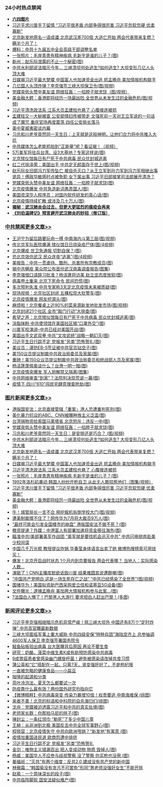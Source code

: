 <div class="catlist">
<h3>24小时热点禁闻</h3>
<ul>
<li><b><a href="64photo" target="_blank">六四图片</a></b></li>
<li><a href="https://github.com/fqnews/bnews/blob/master/topimagenews/20200615/1345099.md">习近平求川普手下留情 “习近平很矛盾 内部争得很厉害 习近平忽软忽硬 优柔寡断”</a></li>
<li><a href="https://github.com/fqnews/bnews/blob/master/topimagenews/20200615/1345231.md">北京新发地原名一语成谶 北京武汉差700倍 大逃亡开始 两会代表带来复燃？瞒半个月了！</a></li>
<li><a href="https://github.com/fqnews/bnews/blob/master/cbnews/20200615/1345109.md">爆料：中共十九届五中全会高级干部调整名单</a></li>
<li><a href="https://github.com/fqnews/bnews/blob/master/topimagenews/20200615/1345133.md">一张照片：毛岸青患有精神疾病 毛新宇是谁的儿子？(图)</a></li>
<li><a href="https://github.com/fqnews/bnews/blob/master/cbnews/20200615/1345087.md">新州：赵乐际泄露的不止一个秘密(图)</a></li>
<li><a href="https://github.com/fqnews/bnews/blob/master/topimagenews/20200615/1345297.md">中共水利部说法暗示今年... 三峡溃坝何处逃生?如何逃生? 大坝变形几亿人头顶大难</a></li>
<li><a href="https://github.com/fqnews/bnews/blob/master/topimagenews/20200615/1345204.md">日媒揭习近平最大梦魇 中国富人也加速资金出逃 抓孟晚舟 美加情报机构联手</a></li>
<li><a href="https://github.com/fqnews/bnews/blob/master/cbnews/20200615/1345197.md">几亿国人头顶炸弹？李克强签三峡大坝保卫令(图/视频)</a></li>
<li><a href="https://github.com/fqnews/bnews/blob/master/cbnews/20200615/1345198.md">党媒突低头赞中美友谊 网络狂轰：一掐脖子就求饶（图/视频）</a></li>
<li><a href="https://github.com/fqnews/bnews/blob/master/topimagenews/20200615/1345098.md">美金融大鳄：香港即将经历一场最凶险 全世界从未发生过的金融危机(图/视频)</a></li>
<li><a href="https://github.com/fqnews/bnews/blob/master/topimagenews/20200615/1345164.md">习近平清洗政法系 江系大员孟建柱也悬了 心腹接连被抓</a></li>
<li><a href="https://github.com/fqnews/bnews/blob/master/comments/20200615/1345182.md">孟建柱又一大秘被查 公安部情妇传被带走 文强死前一天对王立军说的一句话成了魔咒 重庆官场再度震荡 四任公安局长落马</a></li>
<li><a href="https://github.com/fqnews/bnews/blob/master/cbnews/20200616/783481.md">美中夏威夷密谈内幕</a></li>
<li><a href="https://github.com/fqnews/bnews/blob/master/comments/20200615/1345103.md">习总和川老爷竟然同一天生日：上天就是这般神明，让他们合力将中共推入大坑</a></li>
<li><a href="https://github.com/fqnews/bnews/blob/master/cbnews/20200616/1345423.md">中共媒体怎么老能抓拍到“正能量”呢？看证据！（视频）</a></li>
<li><a href="https://github.com/fqnews/bnews/blob/master/cbnews/20200615/1345173.md">5万美军将驻兵台湾、设3大基地？专家这样说(图)</a></li>
<li><a href="https://github.com/fqnews/bnews/blob/master/comments/20200616/1345422.md">北京殡仪馆每日有尸死于中共病毒  民众忧封城逃离</a></li>
<li><a href="https://github.com/fqnews/bnews/blob/master/cbnews/20200615/1345172.md">红二代徐泽荣：美国出手 中共定无颜面存于世上(图/视频)</a></li>
<li><a href="https://github.com/fqnews/bnews/blob/master/comments/20200615/1345170.md">赵乐际女旧部冯力军传坠亡 被自杀灭口？从王立军到孙力军到冯力军相继出事 诡异！傅政华敏感时点被免职 女下属出事 习近平旧部接掌司法部展开清洗？</a></li>
<li><a href="https://github.com/fqnews/bnews/blob/master/topimagenews/20200615/1345330.md">党媒突低头赞中美友谊 网络狂轰：一掐脖子就求饶(图)</a></li>
<li><a href="https://github.com/fqnews/bnews/blob/master/cbnews/20200615/1345086.md">北京疫情爆发 中共急造新词愚弄国人(图)</a></li>
<li><a href="https://github.com/fqnews/bnews/blob/master/cnnews/20200616/1345432.md">美国资深华人程序员：对国内软件研发的真心话(图)</a></li>
<li><a href="https://github.com/fqnews/bnews/blob/master/cbnews/20200615/1345119.md">北京疫情持续扩散 或涉及几十万人(图)</a></li>
<li><b><a href="https://github.com/fqnews/bnews/blob/master/comments/20200211/1275071.md" target="_blank">揭秘：武汉肺炎会过去，但更大更猛烈的瘟疫会再来</a></b></li>
<li><b><a href="https://github.com/fqnews/bnews/blob/master/comments/20200207/1272816.md" target="_blank">《刘伯温碑记》预言避开武汉肺炎的妙招（修订版）</a></b></li>
</ul>
</div>

<div class="catlist">
<h3><a href="https://github.com/fqnews/bnews/blob/master/cbnews/" target="_blank">中共禁闻</a><span><a href="https://github.com/fqnews/bnews/blob/master/cbnews/" target="_blank" rel="nofollow">更多文章>></a></span></h3>
<ul>
<li><a href="https://github.com/fqnews/bnews/blob/master/cbnews/20200616/1345581.md" target="_blank">王沪宁为留后路要玩命一搏 中南海内斗第三层(图/视频)</a></li>
<li><a href="https://github.com/fqnews/bnews/blob/master/cbnews/20200616/1345580.md" target="_blank">传北京军队医院爆满 殡仪馆日日烧染疫尸体(图/4视频)</a></li>
<li><a href="https://github.com/fqnews/bnews/blob/master/cbnews/20200616/1345576.md" target="_blank">北京爆疫 世卫急通报 切割自保？(图)</a></li>
<li><a href="https://github.com/fqnews/bnews/blob/master/cbnews/20200616/1345575.md" target="_blank">恐北京效仿武汉 民众连夜“逃离”(图/4视频)</a></li>
<li><a href="https://github.com/fqnews/bnews/blob/master/cbnews/20200616/1345568.md" target="_blank">美报告：中共一贯虐待、酷刑、杀害所有宗教成员(图)</a></li>
<li><a href="https://github.com/fqnews/bnews/blob/master/cbnews/20200616/1345567.md" target="_blank">揭中共瞒疫 美众院公布首份武汉病毒调查报告(图集)</a></li>
<li><a href="https://github.com/fqnews/bnews/blob/master/cbnews/20200616/1345566.md" target="_blank">李克强借口请辞习批准？杨洁篪将访美 赵立坚态度放软(图)</a></li>
<li><a href="https://github.com/fqnews/bnews/blob/master/cbnews/20200616/1345565.md" target="_blank">病毒卷土重来 北京下死命令 民间恐慌(图)</a></li>
<li><a href="https://github.com/fqnews/bnews/blob/master/cbnews/20200616/1345564.md" target="_blank">多次预判失准 中共专家称3天定北京疫情未来被质疑(图)</a></li>
<li><a href="https://github.com/fqnews/bnews/blob/master/cbnews/20200616/1345563.md" target="_blank">现场视频：北京社区封闭 五棵松现大批警车(图)</a></li>
<li><a href="https://github.com/fqnews/bnews/blob/master/cbnews/20200616/1345562.md" target="_blank">北京疫情爆发 网友挖源头(图)</a></li>
<li><a href="https://github.com/fqnews/bnews/blob/master/cbnews/20200616/1345552.md" target="_blank">麻烦啦！北京餐桌上近90%的菜来源新发地批发市场(图/视频)</a></li>
<li><a href="https://github.com/fqnews/bnews/blob/master/cbnews/20200616/1345551.md" target="_blank">北京封闭21个社区 全市“敲门行动”大排查(图)</a></li>
<li><a href="https://github.com/fqnews/bnews/blob/master/cbnews/20200616/1345543.md" target="_blank">希望之声：北京殡仪馆每日有尸死于中共病毒 民众忧封城逃离(图)</a></li>
<li><a href="https://github.com/fqnews/bnews/blob/master/cbnews/20200616/1345524.md" target="_blank">涂脂抹粉 中共使领馆在美国社区搞“口罩外交”(图)</a></li>
<li><a href="https://github.com/fqnews/bnews/blob/master/cbnews/20200616/1345523.md" target="_blank">川普军校演讲&#8211;中共已经对美国开战(图)</a></li>
<li><a href="https://github.com/fqnews/bnews/blob/master/cbnews/20200616/1345522.md" target="_blank">美国出手文武双拳 中共“文攻武统”战略一朝幻灭(图)</a></li>
<li><a href="https://github.com/fqnews/bnews/blob/master/cbnews/20200616/1345521.md" target="_blank">习近平生日行踪不定 党报发“另类”恐怖贺礼(图)</a></li>
<li><a href="https://github.com/fqnews/bnews/blob/master/cbnews/20200616/1345520.md" target="_blank">美议员：谨防EB-5签证被中共官员钻空子(图)</a></li>
<li><a href="https://github.com/fqnews/bnews/blob/master/cbnews/20200616/1345512.md" target="_blank">美150议员提议制裁中共政治局委员及家属(图)</a></li>
<li><a href="https://github.com/fqnews/bnews/blob/master/cbnews/20200616/1345511.md" target="_blank">重磅！美150众议员提议制裁中共政治局委员和统战部人员及家属(图)</a></li>
<li><a href="https://github.com/fqnews/bnews/blob/master/cbnews/20200616/1345510.md" target="_blank">杨洁篪蓬佩奥谈什么？台港一明一暗(图)</a></li>
<li><a href="https://github.com/fqnews/bnews/blob/master/cbnews/20200616/1345509.md" target="_blank">北京疫情突爆发 军人刚解禁又隔离(图集)</a></li>
<li><a href="https://github.com/fqnews/bnews/blob/master/cbnews/20200616/1345508.md" target="_blank">中共网络审查“到家”？法院判决现荒诞一幕(图)</a></li>
<li><a href="https://github.com/fqnews/bnews/blob/master/cbnews/20200616/1345504.md" target="_blank">疫情下 四川“610”闯民宅肆意搜查抢劫(图)</a></li>

</ul>
</div>
<div class="catlist">
<h3><a href="https://github.com/fqnews/bnews/blob/master/topimagenews/" target="_blank">图片新闻</a><span><a href="https://github.com/fqnews/bnews/blob/master/topimagenews/" target="_blank" rel="nofollow">更多文章>></a></span></h3>
<ul>
<li><a href="https://github.com/fqnews/bnews/blob/master/topimagenews/20200616/1345495.md" target="_blank">港版国安法：北京直接管辖「重案」港人恐遭重判死刑(图)</a></li>
<li><a href="https://github.com/fqnews/bnews/blob/master/topimagenews/20200615/1345332.md" target="_blank">美化暴力抗议的ABC、CNN被曝种族主义泛滥(图)</a></li>
<li><a href="https://github.com/fqnews/bnews/blob/master/topimagenews/20200615/1345331.md" target="_blank">台湾捐物资给索国马莱塔省 北京怒斥：违反一中(图)</a></li>
<li><a href="https://github.com/fqnews/bnews/blob/master/topimagenews/20200615/1345330.md" target="_blank">党媒突低头赞中美友谊 网络狂轰：一掐脖子就求饶(图)</a></li>
<li><a href="https://github.com/fqnews/bnews/blob/master/topimagenews/20200615/1345329.md" target="_blank">习总和川老爷竟然同一天生日：是安排还是巧合？ (图/视频)</a></li>
<li><a href="https://github.com/fqnews/bnews/blob/master/topimagenews/20200615/1345297.md" target="_blank">中共水利部说法暗示今年&#8230; 三峡溃坝何处逃生?如何逃生? 大坝变形几亿人头顶大难</a></li>
<li><a href="https://github.com/fqnews/bnews/blob/master/topimagenews/20200615/1345231.md" target="_blank">北京新发地原名一语成谶 北京武汉差700倍 大逃亡开始 两会代表带来复燃？瞒半个月了！</a></li>
<li><a href="https://github.com/fqnews/bnews/blob/master/topimagenews/20200615/1345204.md" target="_blank">日媒揭习近平最大梦魇 中国富人也加速资金出逃 抓孟晚舟 美加情报机构联手</a></li>
<li><a href="https://github.com/fqnews/bnews/blob/master/topimagenews/20200615/1345164.md" target="_blank">习近平清洗政法系 江系大员孟建柱也悬了 心腹接连被抓</a></li>
<li><a href="https://github.com/fqnews/bnews/blob/master/topimagenews/20200615/1345133.md" target="_blank">一张照片：毛岸青患有精神疾病 毛新宇是谁的儿子？(图)</a></li>
<li><a href="https://github.com/fqnews/bnews/blob/master/topimagenews/20200615/1345118.md" target="_blank">1992年洛杉矶暴动 韩国人纷纷开枪自卫 从此无人敢招惹他们（图集/视频）</a></li>
<li><a href="https://github.com/fqnews/bnews/blob/master/topimagenews/20200615/1345099.md" target="_blank">习近平求川普手下留情 “习近平很矛盾 内部争得很厉害 习近平忽软忽硬 优柔寡断”</a></li>
<li><a href="https://github.com/fqnews/bnews/blob/master/topimagenews/20200615/1345098.md" target="_blank">美金融大鳄：香港即将经历一场最凶险 全世界从未发生过的金融危机(图/视频)</a></li>
<li><a href="https://github.com/fqnews/bnews/blob/master/topimagenews/20200615/1345004.md" target="_blank">牛！城管局长一言不合 用挖掘机拆倒学校大门(图/视频)</a></li>
<li><a href="https://github.com/fqnews/bnews/blob/master/topimagenews/20200615/1344970.md" target="_blank">遭美制裁撑不住了？网传华为7月将大裁员9万人(图)</a></li>
<li><a href="https://github.com/fqnews/bnews/blob/master/topimagenews/20200615/1344926.md" target="_blank">“最终可能会引发全国楼市的崩盘” 港版国安法不做不死？(图)</a></li>
<li><a href="https://github.com/fqnews/bnews/blob/master/topimagenews/20200614/1344847.md" target="_blank">撤资提速？外媒：中港富人有部署加速将资金移往海外(图)</a></li>
<li><a href="https://github.com/fqnews/bnews/blob/master/topimagenews/20200614/1344845.md" target="_blank">瞄准中共!美部署美军作战团 “美军就是要找机会迅灭中共” 中共闪电抛弃赴美少校间谍</a></li>
<li><a href="https://github.com/fqnews/bnews/blob/master/topimagenews/20200614/1344807.md" target="_blank">中国几千万光棍 教授提议炸锅 华春莹身体语言出卖了她 微博热搜榜竟可用钱买！</a></li>
<li><a href="https://github.com/fqnews/bnews/blob/master/topimagenews/20200614/1344730.md" target="_blank">爆发！北京开启战时状态 1个月内到京要报告 两会代表哪？ 当地人：实际感染人数&#8230;</a></li>
<li><a href="https://github.com/fqnews/bnews/blob/master/topimagenews/20200614/1344681.md" target="_blank">演砸了！CNN主播库默欲诋毁川普 结果难圆其说遭群嘲(图)</a></li>
<li><a href="https://github.com/fqnews/bnews/blob/master/topimagenews/20200614/1344678.md" target="_blank">“中国共产党明白 这是一场生死存亡之战” “中共已经感染了全世界”(图/视频)</a></li>
<li><a href="https://github.com/fqnews/bnews/blob/master/topimagenews/20200614/1344601.md" target="_blank">围堵华为！美国拟资助巴西采购爱立信和诺基亚5G设备(图)</a></li>
<li><a href="https://github.com/fqnews/bnews/blob/master/topimagenews/20200614/1344600.md" target="_blank">文件曝光：逮捕孟晚舟 美加两大情报机构参与此案…(图)</a></li>
<li><a href="https://github.com/fqnews/bnews/blob/master/topimagenews/20200614/1344556.md" target="_blank">?法国白人懵了！巴黎黑人大游行 要求把白人赶出巴黎！(多图)</a></li>

</ul>
</div>
<div class="catlist">
<h3><a href="https://github.com/fqnews/bnews/blob/master/comments/" target="_blank">新闻评论</a><span><a href="https://github.com/fqnews/bnews/blob/master/comments/" target="_blank" rel="nofollow">更多文章>></a></span></h3>
<ul>
<li><a href="https://github.com/fqnews/bnews/blob/master/comments/20200616/1345603.md" target="_blank">习近平李克强相继暗示危机异常严峻！除三峡大坝外 中国还有8万个“定时炸弹” 中共高官曝最新数据</a></li>
<li><a href="https://github.com/fqnews/bnews/blob/master/comments/20200616/1345602.md" target="_blank">三峡大坝面临军事上重大威胁 中共四级安保“特种兵团”海陆空齐上 总参抽调4600军人保卫 李克强签署国务院令</a></li>
<li><a href="https://github.com/fqnews/bnews/blob/master/comments/20200616/1345593.md" target="_blank">鲑鱼砧板验出病毒 台大医曝背后原因 再论不要生食</a></li>
<li><a href="https://github.com/fqnews/bnews/blob/master/comments/20200616/1345592.md" target="_blank">研究：奶酪、菠菜中维生素K或有助预防感染中共病毒</a></li>
<li><a href="https://github.com/fqnews/bnews/blob/master/comments/20200616/1345591.md" target="_blank">9成胃癌患者曾感染幽门螺旋杆菌！避免被感染请改掉共食习惯</a></li>
<li><a href="https://github.com/fqnews/bnews/blob/master/comments/20200616/1345590.md" target="_blank">蒲公英和“它”搭配在一起，只需7天，肾变强肝好了，不是枸杞哦</a></li>
<li><a href="https://github.com/fqnews/bnews/blob/master/comments/20200616/1345589.md" target="_blank">一直被忽略的健康食品——小扁豆</a></li>
<li><a href="https://github.com/fqnews/bnews/blob/master/comments/20200616/1345588.md" target="_blank">咖啡的起源和分类</a></li>
<li><a href="https://github.com/fqnews/bnews/blob/master/comments/20200616/1345587.md" target="_blank">茶叶冷泡法，夏天怎么都要试一次</a></li>
<li><a href="https://github.com/fqnews/bnews/blob/master/comments/20200616/1345586.md" target="_blank">防疫靠什么最有效？两份国外研究均指向它</a></li>
<li><a href="https://github.com/fqnews/bnews/blob/master/comments/20200616/1345583.md" target="_blank">【微博精粹】中共病毒突变 传染力暴增10倍！权贵要逃 中南海难保 (组图)</a></li>
<li><a href="https://github.com/fqnews/bnews/blob/master/comments/20200616/1345561.md" target="_blank">来者不善！北京的标语和中科院的自杀海归们(组图)</a></li>
<li><a href="https://github.com/fqnews/bnews/blob/master/comments/20200616/1345558.md" target="_blank">沈舟：党媒被迫透露习近平和中共的真实处境(图)</a></li>
<li><a href="https://github.com/fqnews/bnews/blob/master/comments/20200616/1345542.md" target="_blank">老师家长群：你那拍马屁的样子(图)</a></li>
<li><a href="https://github.com/fqnews/bnews/blob/master/comments/20200616/1345529.md" target="_blank">掸封尘：一条红领巾 “勒死”了多少中国儿童</a></li>
<li><a href="https://github.com/fqnews/bnews/blob/master/comments/20200616/1345527.md" target="_blank">王赫：从非洲到北极 美国反击中共全球军事野心(图)</a></li>
<li><a href="https://github.com/fqnews/bnews/blob/master/comments/20200616/1345526.md" target="_blank">程晓容：北京疫情失守 中共向欧洲甩锅？“新发地”有寓意 (图)</a></li>
<li><a href="https://github.com/fqnews/bnews/blob/master/comments/20200616/1345518.md" target="_blank">疫情加重国进民退 欧商怨遭中排挤</a></li>
<li><a href="https://github.com/fqnews/bnews/blob/master/comments/20200616/1345516.md" target="_blank">习近平生日行踪不定 党报发“另类”恐怖贺礼</a></li>
<li><a href="https://github.com/fqnews/bnews/blob/master/comments/20200616/1345515.md" target="_blank">金剑：唯物主义错漏百出 把人变成动物 物质 毁掉人(图)</a></li>
<li><a href="https://github.com/fqnews/bnews/blob/master/comments/20200616/1345514.md" target="_blank">杨威：美国华人不应参与歧视警察 没了警察 你买枪也没用 (图)</a></li>
<li><a href="https://github.com/fqnews/bnews/blob/master/comments/20200616/1345506.md" target="_blank">姜福祯：“灭共”有两个维度：反共2.0 建成没有共产党的新中国</a></li>
<li><a href="https://github.com/fqnews/bnews/blob/master/comments/20200616/1345505.md" target="_blank">林傲霜：“韩国瑜没有贪污不可罢免”形同“男老师没强奸女生”不能开除</a></li>
<li><a href="https://github.com/fqnews/bnews/blob/master/comments/20200616/1345496.md" target="_blank">赵瑜：一个意味深长的段子(图)</a></li>
<li><a href="https://github.com/fqnews/bnews/blob/master/comments/20200616/1345494.md" target="_blank">中共临阵脚软 国安法疑似难产(图)</a></li>

</ul>
</div>